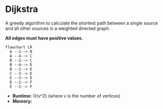 # Dijkstra

A greedy algorithm to calculate the shortest path between a single source and all other sources in a weighted directed graph.

**All edges must have positive values.**

```mermaid
flowchart LR
  A --2--> B
  A --4--> C
  B --2--> C
  B --4--> D
  B --2--> E
  C --3--> E
  E --3--> D
  D --2--> F
  E --2--> F
```

- **Runtime:** O(v^2) (where v is the number of vertices)
- **Memory:**
